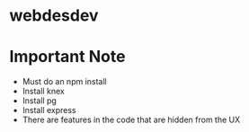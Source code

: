 # webdesdev

# Important Note
- Must do an npm install
- Install knex
- Install pg
- Install express
- There are features in the code that are hidden from the UX
